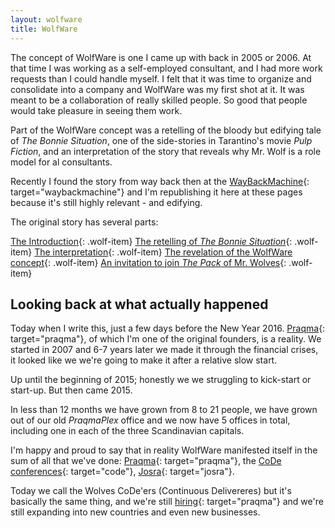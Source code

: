 ```yaml
---
layout: wolfware
title: WolfWare
---
```

The concept of WolfWare is one I came up with back in 2005 or 2006. At that time I was working as a self-employed consultant, and I had more work requests than I could handle myself. I felt that it was time to organize and consolidate into a company and WolfWare was my first shot at it. It was meant to be a collaboration of really skilled people. So good that people would take pleasure in seeing them work.

Part of the WolfWare concept was a retelling of the bloody but edifying tale of _The Bonnie Situation_, one of the side-stories in Tarantino's movie _Pulp Fiction_, and an interpretation of the story that reveals why Mr. Wolf is a role model for al consultants.

Recently I found the story from way back then at the [WayBackMachine](http://www.waybackmachine.org){: target="waybackmachine"} and I'm republishing it here at these pages because it's still highly relevant - and edifying.

The original story has several parts:

[The Introduction](/wolfware/intro/welcome){: .wolf-item}
[The retelling of _The Bonnie Situation_](/wolfware/intro/bonnie){: .wolf-item}
[The interpretation](/wolfware/intro/interpretation){: .wolf-item}
[The revelation of the WolfWare concept](/wolfware/concept/revelation){: .wolf-item}
[An invitation to join _The Pack_ of Mr. Wolves](/wolfware/pack/thepack){: .wolf-item}

## Looking back at what actually happened

Today when I write this, just a few days before the New Year 2016. [Praqma](http://www.Praqma.com){: target="praqma"}, of which I'm one of the original founders, is a reality. We started in 2007 and 6-7 years later we made it through the financial crises, it looked like we we're going to make it after a relative slow start.

Up until the beginning of 2015; honestly we we struggling to kick-start or start-up. But then came 2015.

In less than 12 months we have grown from 8 to 21 people, we have grown out of our old _PraqmaPlex_ office and we now have 5 offices in total, including one in each of the three Scandinavian capitals.

I'm happy and proud to say that in reality WolfWare manifested itself in the sum of all that we've done: [Praqma](http://www.praqma.com){: target="praqma"}, the [CoDe conferences](http://www.code-conf.com){: target="code"}, [Josra](http://www.josra.org){: target="josra"}.

Today we call the Wolves CoDe'ers (Continuous Delivereres) but it's basically the same thing, and we're still [hiring](http://www.praqma.com/jobs){: target="praqma"} and we're still expanding into new countries and even new businesses.
